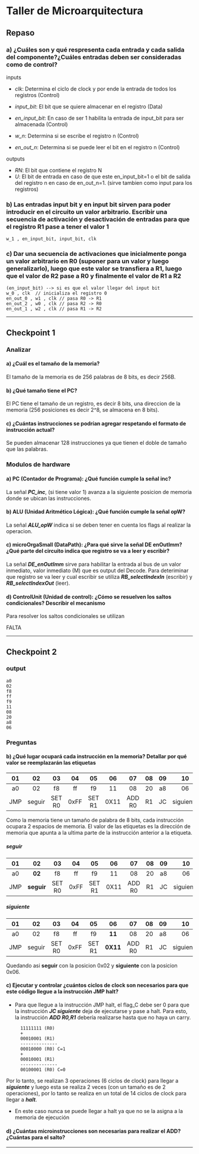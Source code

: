 # Taller de Microarquitectura

## Repaso

### a) ¿Cuáles son y qué respresenta cada entrada y cada salida del componente?¿Cuáles entradas deben ser consideradas como de control?

inputs

- *clk*: Determina el ciclo de clock y por ende la entrada de todos los registros (Control)
- *input_bit*: El bit que se quiere almacenar en el registro (Data)
- *en_input_bit*: En caso de ser 1 habilita la entrada de input_bit para ser almacenada (Control)

- *w_n*: Determina si se escribe el registro n (Control)
- *en_out_n*: Determina si se puede leer el bit en el registro n (Control)

outputs

- *RN*: El bit que contiene el registro N
- *U*: El bit de entrada en caso de que este en_input_bit=1 o el bit de salida del registro n en caso de en_out_n=1. (sirve tambien como input para los registros)

### b) Las entradas input bit y en input bit sirven para poder introducir en el circuito un valor arbitrario. Escribir una secuencia de activación y desactivación de entradas para que el registro R1 pase a tener el valor 1

    w_1 , en_input_bit, input_bit, clk

### c) Dar una secuencia de activaciones que inicialmente ponga un valor arbitrario en R0 (suponer para un valor y luego generalizarlo), luego que este valor se transfiera a R1, luego que el valor de R2 pase a R0 y finalmente el valor de R1 a R2

    (en_input_bit) --> si es que el valor llegar del input bit
    w_0 , clk  // inicializa el registro 0
    en_out_0 , w1 , clk // pasa R0 -> R1
    en_out_2 , w0 , clk // pasa R2 -> R0
    en_out_1 , w2 , clk // pasa R1 -> R2

-------------------------

## Checkpoint 1

### Analizar

#### a) ¿Cuál es el tamaño de la memoria?

El tamaño de la memoria es de 256 palabras de 8 bits, es decir 256B.

#### b) ¿Qué tamaño tiene el PC?

El PC tiene el tamaño de un registro, es decir 8 bits, una direccion de la memoria (256 posiciones es decir 2^8, se almacena en 8 bits).

#### c) ¿Cuántas instrucciones se podrı́an agregar respetando el formato de instrucción actual?

Se pueden almacenar 128 instrucciones ya que tienen el doble de tamaño que las palabras.

### Modulos de hardware

#### a) PC (Contador de Programa): ¿Qué función cumple la señal inc?

La señal ***PC_inc***, (si tiene valor 1) avanza a la siguiente posicion de memoria donde se ubican las instrucciones.

#### b) ALU (Unidad Aritmético Lógica): ¿Qué función cumple la señal opW?

La señal ***ALU_opW*** indica si se deben tener en cuenta los flags al realizar la operacion.

#### c) microOrgaSmall (DataPath): ¿Para qué sirve la señal DE enOutImm? ¿Qué parte del circuito indica que registro se va a leer y escribir?

La señal ***DE_enOutImm*** sirve para habilitar la entrada al bus de un valor inmediato, valor inmediato (M) que es output del Decode.  Para deteriminar que registro se va leer y cual escribir se utiliza ***RB_selectIndexIn*** (escribir) y ***RB_selectIndexOut*** (leer).

#### d) ControlUnit (Unidad de control): ¿Cómo se resuelven los saltos condicionales? Describir el mecanismo

Para resolver los saltos condicionales se utilizan

FALTA

-------------------------

## Checkpoint 2

### output

    a0
    02
    f8
    ff
    f9
    11
    08
    20
    a8
    06

### Preguntas

#### b) ¿Qué lugar ocupará cada instrucción en la memoria? Detallar por qué valor se reemplazarán las etiquetas

|    01    |    02    |    03    |    04    |    05    |    06    |    07    |    08    |    09    |    10    |
|:----------:|:----------:|:----------:|:----------:|:----------:|:----------:|:----------:|:----------:|:----------:|:----------:|
|    a0    |    02    |    f8    |    ff    |    f9    |    11    |    08    |    20    |    a8    |    06    |
|   JMP    | seguir   |  SET R0  |   0xFF   |  SET R1  |   0X11   |  ADD R0  |    R1    |    JC    |siguiente |

Como la memoria tiene un tamaño de palabra de 8 bits, cada instrucción ocupara 2 espacios de memoria. El valor de las etiquetas es la dirección de memoria que apunta a la ultima parte de la instrucción anterior a la etiqueta.

##### seguir

|    01    |    02    |    03    |    04    |    05    |    06    |    07    |    08    |    09    |    10    |
|:----------:|:----------:|:----------:|:----------:|:----------:|:----------:|:----------:|:----------:|:----------:|:----------:|
|    a0    |    **02**    |    f8    |    ff    |    f9    |    11    |    08    |    20    |    a8    |    06    |
|   JMP    | **seguir**   |  SET R0  |   0xFF   |  SET R1  |   0X11   |  ADD R0  |    R1    |    JC    |siguiente |

##### siguiente

|    01    |    02    |    03    |    04    |    05    |    06    |    07    |    08    |    09    |    10    |
|:----------:|:----------:|:----------:|:----------:|:----------:|:----------:|:----------:|:----------:|:----------:|:----------:|
|    a0    |    02    |    f8    |    ff    |    f9    |    **11**    |    08    |    20    |    a8    |    06    |
|   JMP    | seguir   |  SET R0  |   0xFF   |  SET R1  |   **0X11**   |  ADD R0  |    R1    |    JC    |siguiente |

Quedando asi **seguir** con la posicion 0x02 y **siguiente** con la posicion 0x06.

#### c) Ejecutar y controlar ¿cuántos ciclos de clock son necesarios para que este código llegue a la instrucción JMP halt?

- Para que llegue a la instrucción JMP halt, el flag_C debe ser 0 para que la instrucción ***JC siguiente*** deja de ejecutarse y pase a halt. Para esto, la instrucción ***ADD R0,R1*** debería realizarse hasta que no haya un carry.

        11111111 (R0)
        +
        00010001 (R1)
        --------------
        00010000 (R0) C=1
        +
        00010001 (R1)
        --------------
        00100001 (R0) C=0

Por lo tanto, se realizan 3 operaciones (6 ciclos  de clock) para llegar a ***siguiente*** y luego esta se realiza 2 veces (con un tamaño es de 2 operaciones), por lo tanto se realiza en un total de 14 ciclos de clock para llegar a ***halt***.  

- En este caso nunca se puede llegar a halt ya que no se la asigna a la memoria de ejecución

#### d) ¿Cuántas microinstrucciones son necesarias para realizar el ADD? ¿Cuántas para el salto?

-------------------------
